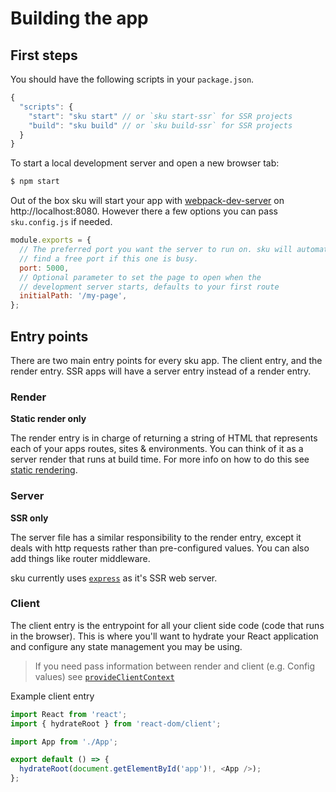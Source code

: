 # Building the app

## First steps

You should have the following scripts in your `package.json`.

```js
{
  "scripts": {
    "start": "sku start" // or `sku start-ssr` for SSR projects
    "build": "sku build" // or `sku build-ssr` for SSR projects
  }
}
```

To start a local development server and open a new browser tab:

```bash
$ npm start
```

Out of the box sku will start your app with [webpack-dev-server](https://github.com/webpack/webpack-dev-server) on http://localhost:8080. However there a few options you can pass `sku.config.js` if needed.

```js
module.exports = {
  // The preferred port you want the server to run on. sku will automatically
  // find a free port if this one is busy.
  port: 5000,
  // Optional parameter to set the page to open when the
  // development server starts, defaults to your first route
  initialPath: '/my-page',
};
```

## Entry points

There are two main entry points for every sku app. The client entry, and the render entry. SSR apps will have a server entry instead of a render entry.

### Render

**Static render only**

The render entry is in charge of returning a string of HTML that represents each of your apps routes, sites & environments. You can think of it as a server render that runs at build time. For more info on how to do this see [static rendering](./docs/static-rendering.md).

### Server

**SSR only**

The server file has a similar responsibility to the render entry, except it deals with http requests rather than pre-configured values. You can also add things like router middleware.

sku currently uses [`express`](https://expressjs.com/) as it's SSR web server.

### Client

The client entry is the entrypoint for all your client side code (code that runs in the browser). This is where you'll want to hydrate your React application and configure any state management you may be using.

> If you need pass information between render and client (e.g. Config values) see [`provideClientContext`](./docs/static-rendering#provideclientcontext)

Example client entry

```js
import React from 'react';
import { hydrateRoot } from 'react-dom/client';

import App from './App';

export default () => {
  hydrateRoot(document.getElementById('app')!, <App />);
};
```
